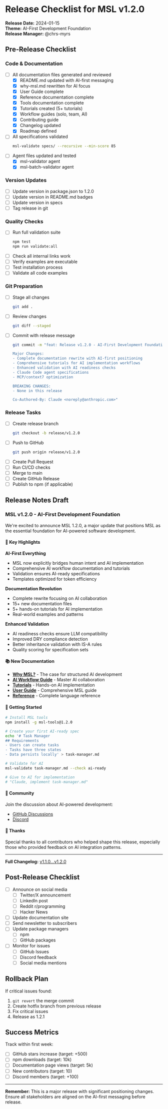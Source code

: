 # Release Checklist for MSL v1.2.0

**Release Date:** 2024-01-15  
**Theme:** AI-First Development Foundation  
**Release Manager:** @chrs-myrs  

## Pre-Release Checklist

### Code & Documentation
- [ ] All documentation files generated and reviewed
  - [x] README.md updated with AI-first messaging
  - [x] why-msl.md rewritten for AI focus
  - [x] User Guide complete
  - [x] Reference documentation complete
  - [x] Tools documentation complete
  - [x] Tutorials created (5+ tutorials)
  - [x] Workflow guides (solo, team, AI)
  - [x] Contributing guide
  - [x] Changelog updated
  - [x] Roadmap defined
- [ ] All specifications validated
  ```bash
  msl-validate specs/ --recursive --min-score 85
  ```
- [ ] Agent files updated and tested
  - [x] msl-validator agent
  - [x] msl-batch-validator agent

### Version Updates
- [ ] Update version in package.json to 1.2.0
- [ ] Update version in README.md badges
- [ ] Update version in specs
- [ ] Tag release in git

### Quality Checks
- [ ] Run full validation suite
  ```bash
  npm test
  npm run validate:all
  ```
- [ ] Check all internal links work
- [ ] Verify examples are executable
- [ ] Test installation process
- [ ] Validate all code examples

### Git Preparation
- [ ] Stage all changes
  ```bash
  git add .
  ```
- [ ] Review changes
  ```bash
  git diff --staged
  ```
- [ ] Commit with release message
  ```bash
  git commit -m "feat: Release v1.2.0 - AI-First Development Foundation

  Major Changes:
  - Complete documentation rewrite with AI-first positioning
  - Comprehensive tutorials for AI implementation workflows
  - Enhanced validation with AI readiness checks
  - Claude Code agent specifications
  - MCP/context7 optimization

  BREAKING CHANGES:
  - None in this release

  Co-Authored-By: Claude <noreply@anthropic.com>"
  ```

### Release Tasks
- [ ] Create release branch
  ```bash
  git checkout -b release/v1.2.0
  ```
- [ ] Push to GitHub
  ```bash
  git push origin release/v1.2.0
  ```
- [ ] Create Pull Request
- [ ] Run CI/CD checks
- [ ] Merge to main
- [ ] Create GitHub Release
- [ ] Publish to npm (if applicable)

## Release Notes Draft

### MSL v1.2.0 - AI-First Development Foundation

We're excited to announce MSL 1.2.0, a major update that positions MSL as the essential foundation for AI-powered software development.

#### 🎯 Key Highlights

**AI-First Everything**
- MSL now explicitly bridges human intent and AI implementation
- Comprehensive AI workflow documentation and tutorials
- Validation ensures AI-ready specifications
- Templates optimized for token efficiency

**Documentation Revolution**
- Complete rewrite focusing on AI collaboration
- 15+ new documentation files
- 5+ hands-on tutorials for AI implementation
- Real-world examples and patterns

**Enhanced Validation**
- AI readiness checks ensure LLM compatibility
- Improved DRY compliance detection
- Better inheritance validation with IS-A rules
- Quality scoring for specification sets

#### 📚 New Documentation

- **[Why MSL?](docs/why-msl.md)** - The case for structured AI development
- **[AI Workflow Guide](docs/workflows/ai.md)** - Master AI collaboration
- **[Tutorials](docs/tutorials/)** - Hands-on AI implementation
- **[User Guide](docs/user-guide.md)** - Comprehensive MSL guide
- **[Reference](docs/reference.md)** - Complete language reference

#### 🚀 Getting Started

```bash
# Install MSL tools
npm install -g msl-tools@1.2.0

# Create your first AI-ready spec
echo '# Task Manager
## Requirements
- Users can create tasks
- Tasks have three states
- Data persists locally' > task-manager.md

# Validate for AI
msl-validate task-manager.md --check ai-ready

# Give to AI for implementation
# "Claude, implement task-manager.md"
```

#### 💬 Community

Join the discussion about AI-powered development:
- [GitHub Discussions](https://github.com/chrs-myrs/msl-specification/discussions)
- [Discord](https://discord.gg/msl)

#### 🙏 Thanks

Special thanks to all contributors who helped shape this release, especially those who provided feedback on AI integration patterns.

---

**Full Changelog:** [v1.1.0...v1.2.0](https://github.com/chrs-myrs/msl-specification/compare/v1.1.0...v1.2.0)

## Post-Release Checklist

- [ ] Announce on social media
  - [ ] Twitter/X announcement
  - [ ] LinkedIn post
  - [ ] Reddit r/programming
  - [ ] Hacker News
- [ ] Update documentation site
- [ ] Send newsletter to subscribers
- [ ] Update package managers
  - [ ] npm
  - [ ] GitHub packages
- [ ] Monitor for issues
  - [ ] GitHub Issues
  - [ ] Discord feedback
  - [ ] Social media mentions

## Rollback Plan

If critical issues found:
1. `git revert` the merge commit
2. Create hotfix branch from previous release
3. Fix critical issues
4. Release as 1.2.1

## Success Metrics

Track within first week:
- [ ] GitHub stars increase (target: +500)
- [ ] npm downloads (target: 10k)
- [ ] Documentation page views (target: 5k)
- [ ] New contributors (target: 10)
- [ ] Discord members (target: +100)

---

**Remember:** This is a major release with significant positioning changes. Ensure all stakeholders are aligned on the AI-first messaging before release.